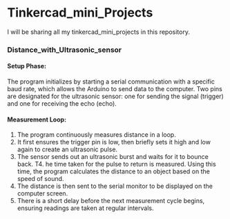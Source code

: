 # Tinkercad_mini_Projects
I will be sharing all my tinkercad_mini_projects in this repository.

### Distance_with_Ultrasonic_sensor

#### Setup Phase:

The program initializes by starting a serial communication with a specific baud rate, which allows the Arduino to send data to the computer.
Two pins are designated for the ultrasonic sensor: one for sending the signal (trigger) and one for receiving the echo (echo).

#### Measurement Loop:

1. The program continuously measures distance in a loop.
2. It first ensures the trigger pin is low, then briefly sets it high and low again to create an ultrasonic pulse.
3. The sensor sends out an ultrasonic burst and waits for it to bounce back.
T4. he time taken for the pulse to return is measured.
Using this time, the program calculates the distance to an object based on the speed of sound.
5. The distance is then sent to the serial monitor to be displayed on the computer screen.
6. There is a short delay before the next measurement cycle begins, ensuring readings are taken at regular intervals.